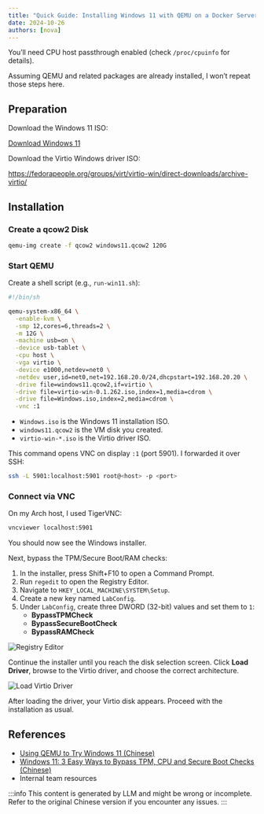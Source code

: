 ```yaml
---
title: "Quick Guide: Installing Windows 11 with QEMU on a Docker Server"
date: 2024-10-26
authors: [nova]
---
```


You’ll need CPU host passthrough enabled (check `/proc/cpuinfo` for details).

Assuming QEMU and related packages are already installed, I won’t repeat those steps here.

<!--truncate-->

## Preparation

Download the Windows 11 ISO:

[Download Windows 11](https://www.microsoft.com/en-in/software-download/windows11)

Download the Virtio Windows driver ISO:

https://fedorapeople.org/groups/virt/virtio-win/direct-downloads/archive-virtio/

## Installation

### Create a qcow2 Disk

```bash
qemu-img create -f qcow2 windows11.qcow2 120G
```

### Start QEMU

Create a shell script (e.g., `run-win11.sh`):

```bash
#!/bin/sh

qemu-system-x86_64 \
  -enable-kvm \
  -smp 12,cores=6,threads=2 \
  -m 12G \
  -machine usb=on \
  -device usb-tablet \
  -cpu host \
  -vga virtio \
  -device e1000,netdev=net0 \
  -netdev user,id=net0,net=192.168.20.0/24,dhcpstart=192.168.20.20 \
  -drive file=windows11.qcow2,if=virtio \
  -drive file=virtio-win-0.1.262.iso,index=1,media=cdrom \
  -drive file=Windows.iso,index=2,media=cdrom \
  -vnc :1
```

- `Windows.iso` is the Windows 11 installation ISO.
- `windows11.qcow2` is the VM disk you created.
- `virtio-win-*.iso` is the Virtio driver ISO.

This command opens VNC on display `:1` (port 5901). I forwarded it over SSH:

```bash
ssh -L 5901:localhost:5901 root@<host> -p <port>
```

### Connect via VNC

On my Arch host, I used TigerVNC:

```bash
vncviewer localhost:5901
```

You should now see the Windows installer.

Next, bypass the TPM/Secure Boot/RAM checks:

1. In the installer, press Shift+F10 to open a Command Prompt.
2. Run `regedit` to open the Registry Editor.
3. Navigate to `HKEY_LOCAL_MACHINE\SYSTEM\Setup`.
4. Create a new key named `LabConfig`.
5. Under `LabConfig`, create three DWORD (32-bit) values and set them to `1`:
   - **BypassTPMCheck**
   - **BypassSecureBootCheck**
   - **BypassRAMCheck**

![Registry Editor](https://img.sysgeek.cn/img/2024/03/bypass-hardware-check-windows-11-p6.jpeg)

Continue the installer until you reach the disk selection screen. Click **Load Driver**, browse to the Virtio driver, and choose the correct architecture.

![Load Virtio Driver](https://oss.nova.gal/img/image-20241026172516934.png)

After loading the driver, your Virtio disk appears. Proceed with the installation as usual.

## References

- [Using QEMU to Try Windows 11 (Chinese)](https://linux.cn/article-13523-1.html)
- [Windows 11: 3 Easy Ways to Bypass TPM, CPU and Secure Boot Checks (Chinese)](https://www.sysgeek.cn/bypass-hardware-check-windows-11/)
- Internal team resources

:::info
This content is generated by LLM and might be wrong or incomplete. Refer to the original Chinese version if you encounter any issues.
:::

<!-- AI -->
